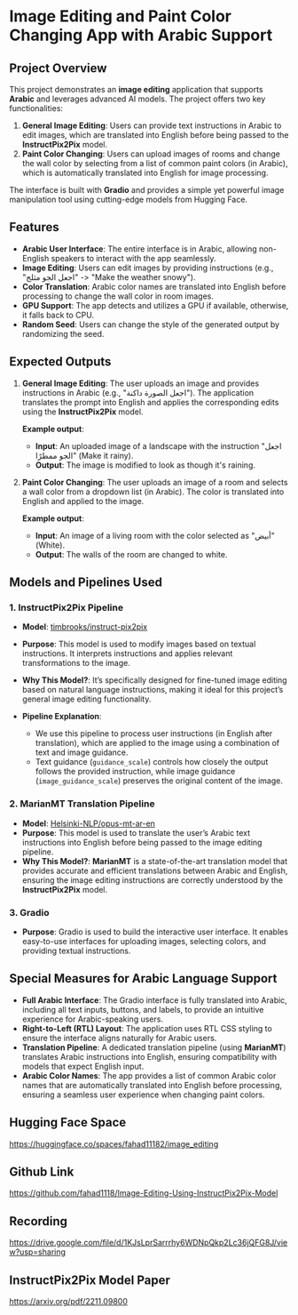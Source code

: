 # Image Editing and Paint Color Changing App with Arabic Support

## Project Overview

This project demonstrates an **image editing** application that supports **Arabic** and leverages advanced AI models. The project offers two key functionalities:

1. **General Image Editing**: Users can provide text instructions in Arabic to edit images, which are translated into English before being passed to the **InstructPix2Pix** model.
2. **Paint Color Changing**: Users can upload images of rooms and change the wall color by selecting from a list of common paint colors (in Arabic), which is automatically translated into English for image processing.

The interface is built with **Gradio** and provides a simple yet powerful image manipulation tool using cutting-edge models from Hugging Face.

## Features

- **Arabic User Interface**: The entire interface is in Arabic, allowing non-English speakers to interact with the app seamlessly.
- **Image Editing**: Users can edit images by providing instructions (e.g., "اجعل الجو مثلج" -> "Make the weather snowy").
- **Color Translation**: Arabic color names are translated into English before processing to change the wall color in room images.
- **GPU Support**: The app detects and utilizes a GPU if available, otherwise, it falls back to CPU.
- **Random Seed**: Users can change the style of the generated output by randomizing the seed.

## Expected Outputs

1. **General Image Editing**: The user uploads an image and provides instructions in Arabic (e.g., "اجعل الصورة داكنة"). The application translates the prompt into English and applies the corresponding edits using the **InstructPix2Pix** model.
   
   **Example output**:
   - **Input**: An uploaded image of a landscape with the instruction "اجعل الجو ممطرًا" (Make it rainy).
   - **Output**: The image is modified to look as though it's raining.

2. **Paint Color Changing**: The user uploads an image of a room and selects a wall color from a dropdown list (in Arabic). The color is translated into English and applied to the image.

   **Example output**:
   - **Input**: An image of a living room with the color selected as "أبيض" (White).
   - **Output**: The walls of the room are changed to white.

## Models and Pipelines Used

### 1. **InstructPix2Pix Pipeline**

- **Model**: [timbrooks/instruct-pix2pix](https://huggingface.co/timbrooks/instruct-pix2pix)
- **Purpose**: This model is used to modify images based on textual instructions. It interprets instructions and applies relevant transformations to the image.
- **Why This Model?**: It’s specifically designed for fine-tuned image editing based on natural language instructions, making it ideal for this project’s general image editing functionality.

- **Pipeline Explanation**:
  - We use this pipeline to process user instructions (in English after translation), which are applied to the image using a combination of text and image guidance.
  - Text guidance (`guidance_scale`) controls how closely the output follows the provided instruction, while image guidance (`image_guidance_scale`) preserves the original content of the image.

### 2. **MarianMT Translation Pipeline**

- **Model**: [Helsinki-NLP/opus-mt-ar-en](https://huggingface.co/Helsinki-NLP/opus-mt-ar-en)
- **Purpose**: This model is used to translate the user’s Arabic text instructions into English before being passed to the image editing pipeline.
- **Why This Model?**: **MarianMT** is a state-of-the-art translation model that provides accurate and efficient translations between Arabic and English, ensuring the image editing instructions are correctly understood by the **InstructPix2Pix** model.

### 3. **Gradio**

- **Purpose**: Gradio is used to build the interactive user interface. It enables easy-to-use interfaces for uploading images, selecting colors, and providing textual instructions.

## Special Measures for Arabic Language Support

- **Full Arabic Interface**: The Gradio interface is fully translated into Arabic, including all text inputs, buttons, and labels, to provide an intuitive experience for Arabic-speaking users.
- **Right-to-Left (RTL) Layout**: The application uses RTL CSS styling to ensure the interface aligns naturally for Arabic users.
- **Translation Pipeline**: A dedicated translation pipeline (using **MarianMT**) translates Arabic instructions into English, ensuring compatibility with models that expect English input.
- **Arabic Color Names**: The app provides a list of common Arabic color names that are automatically translated into English before processing, ensuring a seamless user experience when changing paint colors.


## Hugging Face Space

  https://huggingface.co/spaces/fahad11182/image_editing

## Github Link

https://github.com/fahad1118/Image-Editing-Using-InstructPix2Pix-Model

## Recording

https://drive.google.com/file/d/1KJsLprSarrrhy6WDNpQkp2Lc36jQFG8J/view?usp=sharing

## InstructPix2Pix Model Paper

https://arxiv.org/pdf/2211.09800

